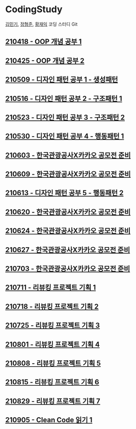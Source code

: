 # CodingStudy
[김민기](https://github.com/wer153), [정형준](https://github.com/hyungjunjeong), [황재익](https://github.com/jaicoco) 코딩 스터디 Git

## [210418 - OOP 개념 공부 1](https://github.com/jaicoco/CodingStudy/tree/main/210418_OOP_개념_1)
## [210425 - OOP 개념 공부 2](https://github.com/jaicoco/CodingStudy/tree/main/210425_OOP_개념_2)
## [210509 - 디자인 패턴 공부 1 - 생성패턴](https://github.com/jaicoco/CodingStudy/tree/main/210509_디자인패턴_생성패턴)
## [210516 - 디자인 패턴 공부 2 - 구조패턴 1](https://github.com/jaicoco/CodingStudy/tree/main/210516_디자인패턴_구조패턴1)
## [210523 - 디자인 패턴 공부 3 - 구조패턴 2](https://github.com/jaicoco/CodingStudy/tree/main/210523_디자인패턴_구조패턴2)
## [210530 - 디자인 패턴 공부 4 - 행동패턴 1](https://github.com/jaicoco/CodingStudy/tree/main/210530_디자인패턴_행동패턴1)
## [210603 - 한국관광공사X카카오 공모전 준비](https://github.com/jaicoco/CodingStudy/tree/main/210603_한국관광공사_공모전준비)
## [210609 - 한국관광공사X카카오 공모전 준비](https://github.com/jaicoco/CodingStudy/tree/main/210609_한국관광공사_공모전준비)
## [210613 - 디자인 패턴 공부 5 - 행동패턴 2](https://github.com/jaicoco/CodingStudy/tree/main/210613_디자인패턴_행동패턴2)
## [210620 - 한국관광공사X카카오 공모전 준비](https://github.com/jaicoco/CodingStudy/tree/main/210620_한국관광공사_공모전준비)
## [210624 - 한국관광공사X카카오 공모전 준비](https://github.com/jaicoco/CodingStudy/tree/main/210624_한국관광공사_공모전준비)
## [210627 - 한국관광공사X카카오 공모전 준비](https://github.com/jaicoco/CodingStudy/tree/main/210627_한국관광공사_공모전준비)
## [210703 - 한국관광공사X카카오 공모전 준비](https://github.com/jaicoco/CodingStudy/tree/main/210703_한국관광공사_공모전준비)
## [210711 - 리뷰킹 프로젝트 기획 1](https://github.com/jaicoco/CodingStudy/tree/main/210711_리뷰킹_프로젝트기획1)
## [210718 - 리뷰킹 프로젝트 기획 2](https://github.com/jaicoco/CodingStudy/tree/main/210718_리뷰킹_프로젝트기획2)
## [210725 - 리뷰킹 프로젝트 기획 3](https://github.com/jaicoco/CodingStudy/tree/main/210725_리뷰킹_프로젝트기획3)
## [210801 - 리뷰킹 프로젝트 기획 4](https://github.com/jaicoco/CodingStudy/tree/main/210801_리뷰킹_프로젝트기획4)
## [210808 - 리뷰킹 프로젝트 기획 5](https://github.com/jaicoco/CodingStudy/tree/main/210808_리뷰킹_프로젝트기획5)
## [210815 - 리뷰킹 프로젝트 기획 6](https://github.com/jaicoco/CodingStudy/tree/main/210815_리뷰킹_프로젝트기획6)
## [210829 - 리뷰킹 프로젝트 기획 7](https://github.com/jaicoco/CodingStudy/tree/main/210829_리뷰킹_프로젝트기획7)
## [210905 - Clean Code 읽기 1](https://github.com/jaicoco/CodingStudy/tree/main/210905_CleanCode_1)
